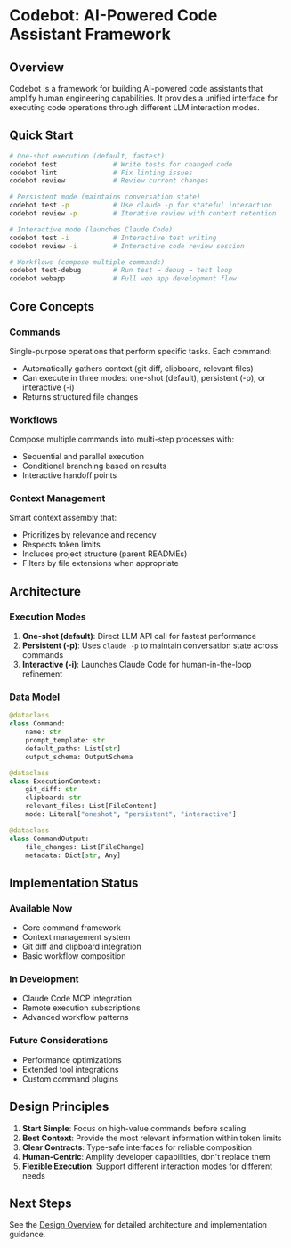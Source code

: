 # Codebot: AI-Powered Code Assistant Framework

## Overview

Codebot is a framework for building AI-powered code assistants that amplify human engineering capabilities. It provides a unified interface for executing code operations through different LLM interaction modes.

## Quick Start

```bash
# One-shot execution (default, fastest)
codebot test              # Write tests for changed code
codebot lint              # Fix linting issues
codebot review            # Review current changes

# Persistent mode (maintains conversation state)
codebot test -p           # Use claude -p for stateful interaction
codebot review -p         # Iterative review with context retention

# Interactive mode (launches Claude Code)
codebot test -i           # Interactive test writing
codebot review -i         # Interactive code review session

# Workflows (compose multiple commands)
codebot test-debug        # Run test → debug → test loop
codebot webapp            # Full web app development flow
```

## Core Concepts

### Commands
Single-purpose operations that perform specific tasks. Each command:
- Automatically gathers context (git diff, clipboard, relevant files)
- Can execute in three modes: one-shot (default), persistent (-p), or interactive (-i)
- Returns structured file changes

### Workflows
Compose multiple commands into multi-step processes with:
- Sequential and parallel execution
- Conditional branching based on results
- Interactive handoff points

### Context Management
Smart context assembly that:
- Prioritizes by relevance and recency
- Respects token limits
- Includes project structure (parent READMEs)
- Filters by file extensions when appropriate

## Architecture

### Execution Modes

1. **One-shot (default)**: Direct LLM API call for fastest performance
2. **Persistent (-p)**: Uses `claude -p` to maintain conversation state across commands
3. **Interactive (-i)**: Launches Claude Code for human-in-the-loop refinement

### Data Model

```python
@dataclass
class Command:
    name: str
    prompt_template: str
    default_paths: List[str]
    output_schema: OutputSchema

@dataclass
class ExecutionContext:
    git_diff: str
    clipboard: str
    relevant_files: List[FileContent]
    mode: Literal["oneshot", "persistent", "interactive"]

@dataclass
class CommandOutput:
    file_changes: List[FileChange]
    metadata: Dict[str, Any]
```

## Implementation Status

### Available Now
- Core command framework
- Context management system
- Git diff and clipboard integration
- Basic workflow composition

### In Development
- Claude Code MCP integration
- Remote execution subscriptions
- Advanced workflow patterns

### Future Considerations
- Performance optimizations
- Extended tool integrations
- Custom command plugins

## Design Principles

1. **Start Simple**: Focus on high-value commands before scaling
2. **Best Context**: Provide the most relevant information within token limits
3. **Clear Contracts**: Type-safe interfaces for reliable composition
4. **Human-Centric**: Amplify developer capabilities, don't replace them
5. **Flexible Execution**: Support different interaction modes for different needs

## Next Steps

See the [Design Overview](DESIGN.md) for detailed architecture and implementation guidance.